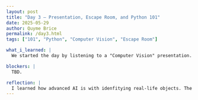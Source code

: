 ```yaml
---
layout: post
title: "Day 3 – Presentation, Escape Room, and Python 101"
date: 2025-05-29
author: Quyme Brice
permalink: /day3.html
tags: ["101", "Python", "Computer Vision", "Escape Room"]

what_i_learned: |
  We started the day by listening to a "Computer Vision" presentation. This presentation talk about the different ways machine learning can take previous image and give you results. We were able to test this ourselves by using a website called "copilot". We had to upload our own image and video to get results. After the presentation we broke into our project team breakroom to play escape room. Our project team had to communicate with each other to solve each other puzzle in order to escape. Then we went to our python 101 room that explain the basic of python. Today we tackle conversion of integers and strings. We also talked about variables.

blockers: |
  TBD.

reflection: |
  I learned how advanced AI is with idenfitying real-life objects. The more examples that the computer has the more accurate the outcome will be. For the "Escape Room", I learned that communication is key in order to escape the room. Within the python 101 presentation I learned about variables and putting them together.
---
```

